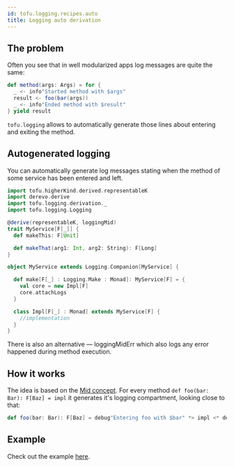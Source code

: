 ```yaml
---
id: tofu.logging.recipes.auto
title: Logging auto derivation
---
```

## The problem
Often you see that in well modularized apps log messages are quite the same:

```scala
def method(args: Args) = for {
  _ <- info"Started method with $args"
  result <- foo(bar(args))
  _ <- info"Ended method with $result"
} yield result
```

`tofu.logging` allows to automatically generate those lines about entering and exiting the method.

## Autogenerated logging

You can automatically generate log messages stating when the method of some service has been entered and left.

```scala
import tofu.higherKind.derived.representableK
import derevo.derive
import tofu.logging.derivation._
import tofu.logging.Logging

@derive(representableK, loggingMid)
trait MyService[F[_]] {
  def makeThis: F[Unit]

  def makeThat(arg1: Int, arg2: String): F[Long]
}

object MyService extends Logging.Companion[MyService] {

  def make[F[_] : Logging.Make : Monad]: MyService[F] = {
    val core = new Impl[F]
    core.attachLogs
  }

  class Impl[F[_] : Monad] extends MyService[F] {
    //implementation
  }
}

```

There is also an alternative — loggingMidErr which also logs any error happened during method execution.

## How it works

The idea is based on the [Mid concept](mid.md). For every method `def foo(bar: Bar): F[Baz] = impl` it generates
it's logging compartment, looking close to that:

```scala
def foo(bar: Bar): F[Baz] = debug"Entering foo with $bar" *> impl <* debug"Exiting foo with $baz"
```

## Example
Check out the example [here](https://github.com/tofu-tf/tofu/tree/examples/src/main/scala/tofu.example.logging.auto).

